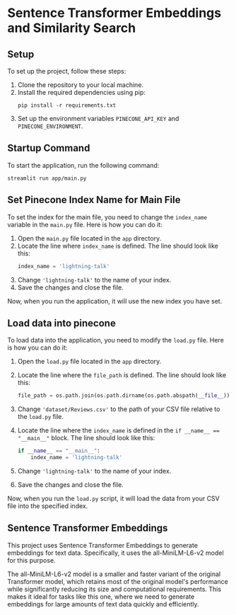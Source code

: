 # Sentence Transformer Embeddings and Similarity Search

## Setup
To set up the project, follow these steps:
1. Clone the repository to your local machine.
2. Install the required dependencies using pip:
   ```
   pip install -r requirements.txt
   ```
3. Set up the environment variables `PINECONE_API_KEY` and `PINECONE_ENVIRONMENT`.

## Startup Command
To start the application, run the following command:
   ```
   streamlit run app/main.py
   ```
## Set Pinecone Index Name for Main File
To set the index for the main file, you need to change the `index_name` variable in the `main.py` file. Here is how you can do it:
1. Open the `main.py` file located in the `app` directory.
2. Locate the line where `index_name` is defined. The line should look like this:
   ```python
   index_name = 'lightning-talk'
   ```
3. Change `'lightning-talk'` to the name of your index.
4. Save the changes and close the file.

Now, when you run the application, it will use the new index you have set.

## Load data into pinecone
To load data into the application, you need to modify the `load.py` file. Here is how you can do it:

1. Open the `load.py` file located in the `app` directory.

2. Locate the line where the `file_path` is defined. The line should look like this:
   ```python
   file_path = os.path.join(os.path.dirname(os.path.abspath(__file__)), 'dataset/Reviews.csv')
   ```
3. Change `'dataset/Reviews.csv'` to the path of your CSV file relative to the `load.py` file.

4. Locate the line where the `index_name` is defined in the `if __name__ == "__main__"` block. The line should look like this:
   ```python
   if __name__ == "__main__":
       index_name = 'lightning-talk'
   ```
5. Change `'lightning-talk'` to the name of your index.

6. Save the changes and close the file.

Now, when you run the `load.py` script, it will load the data from your CSV file into the specified index.

## Sentence Transformer Embeddings

This project uses Sentence Transformer Embeddings to generate embeddings for text data. Specifically, it uses the all-MiniLM-L6-v2 model for this purpose.

The all-MiniLM-L6-v2 model is a smaller and faster variant of the original Transformer model, which retains most of the original model's performance while significantly reducing its size and computational requirements. This makes it ideal for tasks like this one, where we need to generate embeddings for large amounts of text data quickly and efficiently.


